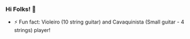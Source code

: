### Hi Folks!  👋
- ⚡ Fun fact: Violeiro (10 string guitar) and Cavaquinista (Small guitar - 4 strings) player!

<!--
**ThiagueraBarao/ThiagueraBarao** is a ✨ _special_ ✨ repository because its `README.md` (this file) appears on your GitHub profile.

Here are some ideas to get you started:

- 🔭 I’m currently working on ...
- 🌱 I’m currently learning ...
- 👯 I’m looking to collaborate on ...
- 🤔 I’m looking for help with ...
- 💬 Ask me about ...
- 📫 How to reach me: ...
- 😄 Pronouns: ...
- ⚡ Fun fact: ...
-->
